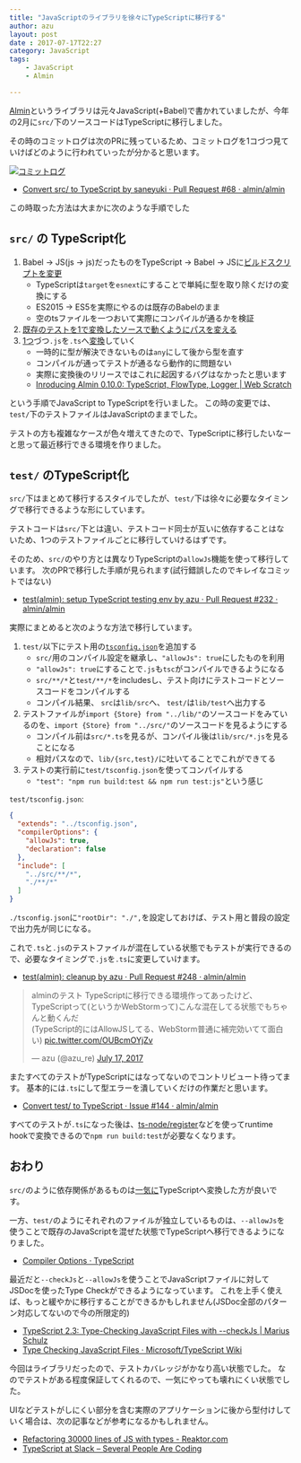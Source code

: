 ```yaml
---
title: "JavaScriptのライブラリを徐々にTypeScriptに移行する"
author: azu
layout: post
date : 2017-07-17T22:27
category: JavaScript
tags:
    - JavaScript
    - Almin

---
```


[Almin](https://github.com/almin/almin "Almin")というライブラリは元々JavaScript(+Babel)で書かれていましたが、今年の2月に`src/`下のソースコードはTypeScriptに移行しました。

その時のコミットログは次のPRに残っているため、コミットログを1コづつ見ていけばどのように行われていったが分かると思います。

[![コミットログ](http://efcl.info/wp-content/uploads/2017/07/17-1500298209.png)](https://github.com/almin/almin/pull/68/commits)

- [Convert src/ to TypeScript by saneyuki · Pull Request #68 · almin/almin](https://github.com/almin/almin/pull/68 "Convert src/ to TypeScript by saneyuki · Pull Request #68 · almin/almin")

この時取った方法は大まかに次のような手順でした

## `src/` の TypeScript化

1. Babel -> JS(js -> js)だったものをTypeScript -> Babel -> JSに[ビルドスクリプトを変更](https://github.com/almin/almin/pull/68/commits/7afc5a9d5ed2aa2f45da497f07c881a8c13767f6)
	- TypeScriptは`target`を`esnext`にすることで単純に型を取り除くだけの変換にする
	- ES2015 -> ES5を実際にやるのは既存のBabelのまま
	- 空のtsファイルを一つおいて実際にコンパイルが通るかを検証
2. [既存のテストを1で変換したソースで動くようにパスを変える](https://github.com/almin/almin/pull/68/commits/721d9fec6066fdc4b091b851f962c1d3ef60ace9)
3. [1つ](https://github.com/almin/almin/pull/68/commits/d83ccc11cf69f807e99b54add0de7ba469953cfb)づつ`.js`を`.ts`へ[変換](https://github.com/almin/almin/pull/68/commits/27520ff7eecb834870d2095d6050e33983cefd06)していく
	- 一時的に型が解決できないものは`any`にして後から型を直す
	- コンパイルが通ってテストが通るなら動作的に問題ない
	- 実際に変換後のリリースではこれに起因するバグはなかったと思います
	- [Inroducing Almin 0.10.0: TypeScript, FlowType, Logger | Web Scratch](http://efcl.info/2017/03/08/almim0.10/ "Inroducing Almin 0.10.0: TypeScript, FlowType, Logger | Web Scratch")
	
という手順でJavaScript to TypeScriptを行いました。
この時の変更では、`test/`下のテストファイルはJavaScriptのままでした。

テストの方も複雑なケースが色々増えてきたので、TypeScriptに移行したいなーと思って最近移行できる環境を作りました。

## `test/` のTypeScript化

`src/`下はまとめて移行するスタイルでしたが、`test/`下は徐々に必要なタイミングで移行できるような形にしています。

テストコードは`src/`下とは違い、テストコード同士が互いに依存することはないため、1つのテストファイルごとに移行していけるはずです。

そのため、`src/`のやり方とは異なりTypeScriptの`allowJs`機能を使って移行しています。
次のPRで移行した手順が見られます(試行錯誤したのでキレイなコミットではない)

- [test(almin): setup TypeScript testing env by azu · Pull Request #232 · almin/almin](https://github.com/almin/almin/pull/232 "test(almin): setup TypeScript testing env by azu · Pull Request #232 · almin/almin")

実際にまとめると次のような方法で移行しています。

1. `test/`以下にテスト用の[`tsconfig.json`](https://github.com/almin/almin/blob/8a52b440b68693151b589415825fd6a26ebb6ada/packages/almin/test/tsconfig.json)を追加する
	- `src/`用のコンパイル設定を継承し、`"allowJs": true`にしたものを利用
	- `"allowJs": true`にすることで`.js`も`tsc`がコンパイルできるようになる
	- `src/**/*`と`test/**/*`をincludesし、テスト向けにテストコードとソースコードをコンパイルする
	- コンパイル結果、 `src`は`lib/src`へ、 `test/`は`lib/test`へ出力する
1. テストファイルが`import {Store} from "../lib/"`のソースコードをみているのを、`import {Store} from "../src/"`のソースコードを見るようにする
	- コンパイル前は`src/*.ts`を見るが、コンパイル後は`lib/src/*.js`を見ることになる
	- 相対パスなので、`lib/{src,test}/`に吐いてることでこれができてる
1. テストの実行前に`test/tsconfig.json`を使ってコンパイルする
	- `"test": "npm run build:test && npm run test:js"`という感じ

`test/tsconfig.json`:
	
```json
{
  "extends": "../tsconfig.json",
  "compilerOptions": {
    "allowJs": true,
    "declaration": false
  },
  "include": [
    "../src/**/*",
    "./**/*"
  ]
}
```	

`./tsconfig.json`に`"rootDir": "./",`を設定しておけば、テスト用と普段の設定で出力先が同じになる。

これで`.ts`と`.js`のテストファイルが混在している状態でもテストが実行できるので、必要なタイミングで`.js`を`.ts`に変更していけます。

- [test(almin): cleanup by azu · Pull Request #248 · almin/almin](https://github.com/almin/almin/pull/248 "test(almin): cleanup by azu · Pull Request #248 · almin/almin")

<blockquote class="twitter-tweet" data-partner="tweetdeck"><p lang="ja" dir="ltr">alminのテスト TypeScriptに移行できる環境作ってあったけど、TypeScriptって(というかWebStormって)こんな混在してる状態でもちゃんと動くんだ<br>(TypeScript的にはAllowJSしてる、WebStorm普通に補完効いてて面白い) <a href="https://t.co/OUBcmOYjZv">pic.twitter.com/OUBcmOYjZv</a></p>&mdash; azu (@azu_re) <a href="https://twitter.com/azu_re/status/886935717393215489">July 17, 2017</a></blockquote>
<script async src="//platform.twitter.com/widgets.js" charset="utf-8"></script>

またすべてのテストがTypeScriptにはなってないのでコントリビュート待ってます。
基本的には`.ts`にして型エラーを潰していくだけの作業だと思います。

- [Convert test/ to TypeScript · Issue #144 · almin/almin](https://github.com/almin/almin/issues/144 "Convert test/ to TypeScript · Issue #144 · almin/almin")


すべてのテストが`.ts`になった後は、[ts-node/register](https://github.com/TypeStrong/ts-node "ts-node/register")などを使ってruntime hookで変換できるので`npm run build:test`が必要なくなります。

## おわり

`src/`のように依存関係があるものは[一気に](https://github.com/almin/almin/pull/68)TypeScriptへ変換した方が良いです。

一方、`test/`のようにそれぞれのファイルが独立しているものは、`--allowJs`を使うことで既存のJavaScriptを混ぜた状態でTypeScriptへ移行できるようになりました。

- [Compiler Options · TypeScript](https://www.typescriptlang.org/docs/handbook/compiler-options.html "Compiler Options · TypeScript")

最近だと`--checkJs`と`--allowJs`を使うことでJavaScriptファイルに対してJSDocを使ったType Checkができるようになっています。
これを上手く使えば、もっと緩やかに移行することができるかもしれません(JSDoc全部のパターン対応してないので今の所限定的)

- [TypeScript 2.3: Type-Checking JavaScript Files with --checkJs | Marius Schulz](https://blog.mariusschulz.com/2017/06/16/typescript-2-3-type-checking-javascript-files-with-checkjs "TypeScript 2.3: Type-Checking JavaScript Files with --checkJs | Marius Schulz")
- [Type Checking JavaScript Files · Microsoft/TypeScript Wiki](https://github.com/Microsoft/TypeScript/wiki/Type-Checking-JavaScript-Files "Type Checking JavaScript Files · Microsoft/TypeScript Wiki")

今回はライブラリだったので、テストカバレッジがかなり高い状態でした。
なのでテストがある程度保証してくれるので、一気にやっても壊れにくい状態でした。

UIなどテストがしにくい部分を含む実際のアプリケーションに後から型付けしていく場合は、次の記事などが参考になるかもしれません。

- [Refactoring 30000 lines of JS with types - Reaktor.com](https://www.reaktor.com/blog/refactoring-30000-lines-js-types/ "Refactoring 30000 lines of JS with types - Reaktor.com")
- [TypeScript at Slack – Several People Are Coding](https://slack.engineering/typescript-at-slack-a81307fa288d "TypeScript at Slack – Several People Are Coding")
